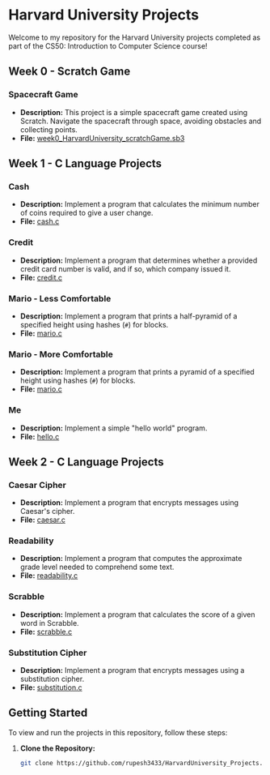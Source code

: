 # Harvard University Projects

Welcome to my repository for the Harvard University projects completed as part of the CS50: Introduction to Computer Science course!

## Week 0 - Scratch Game

### Spacecraft Game
- **Description:** This project is a simple spacecraft game created using Scratch. Navigate the spacecraft through space, avoiding obstacles and collecting points.
- **File:** [week0_HarvardUniversity_scratchGame.sb3](week0-scratch-project.sb3)

## Week 1 - C Language Projects

### Cash
- **Description:** Implement a program that calculates the minimum number of coins required to give a user change.
- **File:** [cash.c](week1-c-project/cash/cash.c)

### Credit
- **Description:** Implement a program that determines whether a provided credit card number is valid, and if so, which company issued it.
- **File:** [credit.c](week1-c-project/credit/credit.c)

### Mario - Less Comfortable
- **Description:** Implement a program that prints a half-pyramid of a specified height using hashes (`#`) for blocks.
- **File:** [mario.c](week1-c-project/mario-less/mario.c)

### Mario - More Comfortable
- **Description:** Implement a program that prints a pyramid of a specified height using hashes (`#`) for blocks.
- **File:** [mario.c](week1-c-project/mario-more/mario.c)

### Me
- **Description:** Implement a simple "hello world" program.
- **File:** [hello.c](week1-c-project/me/hello.c)

## Week 2 - C Language Projects

### Caesar Cipher
- **Description:** Implement a program that encrypts messages using Caesar's cipher.
- **File:** [caesar.c](week2-c-project/caesar/caesar.c)

### Readability
- **Description:** Implement a program that computes the approximate grade level needed to comprehend some text.
- **File:** [readability.c](week2-c-project/readability/readability.c)

### Scrabble
- **Description:** Implement a program that calculates the score of a given word in Scrabble.
- **File:** [scrabble.c](week2-c-project/scrabble/scrabble.c)

### Substitution Cipher
- **Description:** Implement a program that encrypts messages using a substitution cipher.
- **File:** [substitution.c](week2-c-project/substitution/substitution.c)

## Getting Started

To view and run the projects in this repository, follow these steps:

1. **Clone the Repository:**
   ```bash
   git clone https://github.com/rupesh3433/HarvardUniversity_Projects.git
